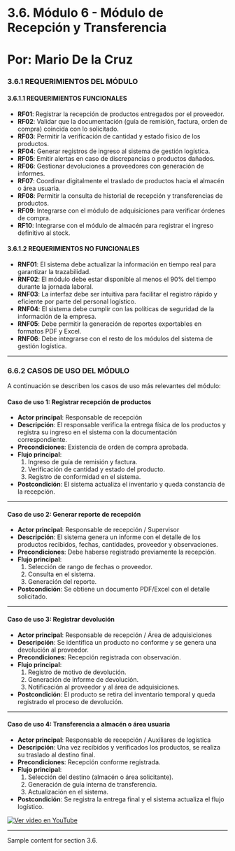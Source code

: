 # 3.6. Módulo 6 - Módulo de Recepción y Transferencia

# Por: Mario De la Cruz

### 3.6.1 REQUERIMIENTOS DEL MÓDULO

#### 3.6.1.1 REQUERIMIENTOS FUNCIONALES

- **RF01**: Registrar la recepción de productos entregados por el proveedor.
- **RF02**: Validar que la documentación (guía de remisión, factura, orden de compra) coincida con lo solicitado.
- **RF03**: Permitir la verificación de cantidad y estado físico de los productos.
- **RF04**: Generar registros de ingreso al sistema de gestión logística.
- **RF05**: Emitir alertas en caso de discrepancias o productos dañados.
- **RF06**: Gestionar devoluciones a proveedores con generación de informes.
- **RF07**: Coordinar digitalmente el traslado de productos hacia el almacén o área usuaria.
- **RF08**: Permitir la consulta de historial de recepción y transferencias de productos.
- **RF09**: Integrarse con el módulo de adquisiciones para verificar órdenes de compra.
- **RF10**: Integrarse con el módulo de almacén para registrar el ingreso definitivo al stock.

#### 3.6.1.2 REQUERIMIENTOS NO FUNCIONALES

- **RNF01**: El sistema debe actualizar la información en tiempo real para garantizar la trazabilidad.
- **RNF02**: El módulo debe estar disponible al menos el 90% del tiempo durante la jornada laboral.
- **RNF03**: La interfaz debe ser intuitiva para facilitar el registro rápido y eficiente por parte del personal logístico.
- **RNF04**: El sistema debe cumplir con las políticas de seguridad de la información de la empresa.
- **RNF05**: Debe permitir la generación de reportes exportables en formatos PDF y Excel.
- **RNF06**: Debe integrarse con el resto de los módulos del sistema de gestión logística.

---

### 6.6.2 CASOS DE USO DEL MÓDULO

A continuación se describen los casos de uso más relevantes del módulo:

#### Caso de uso 1: Registrar recepción de productos

- **Actor principal**: Responsable de recepción  
- **Descripción**: El responsable verifica la entrega física de los productos y registra su ingreso en el sistema con la documentación correspondiente.  
- **Precondiciones**: Existencia de orden de compra aprobada.  
- **Flujo principal**:
  1. Ingreso de guía de remisión y factura.
  2. Verificación de cantidad y estado del producto.
  3. Registro de conformidad en el sistema.
- **Postcondición**: El sistema actualiza el inventario y queda constancia de la recepción.

---

#### Caso de uso 2: Generar reporte de recepción

- **Actor principal**: Responsable de recepción / Supervisor  
- **Descripción**: El sistema genera un informe con el detalle de los productos recibidos, fechas, cantidades, proveedor y observaciones.  
- **Precondiciones**: Debe haberse registrado previamente la recepción.  
- **Flujo principal**:
  1. Selección de rango de fechas o proveedor.
  2. Consulta en el sistema.
  3. Generación del reporte.
- **Postcondición**: Se obtiene un documento PDF/Excel con el detalle solicitado.

---

#### Caso de uso 3: Registrar devolución

- **Actor principal**: Responsable de recepción / Área de adquisiciones  
- **Descripción**: Se identifica un producto no conforme y se genera una devolución al proveedor.  
- **Precondiciones**: Recepción registrada con observación.  
- **Flujo principal**:
  1. Registro de motivo de devolución.
  2. Generación de informe de devolución.
  3. Notificación al proveedor y al área de adquisiciones.
- **Postcondición**: El producto se retira del inventario temporal y queda registrado el proceso de devolución.

---

#### Caso de uso 4: Transferencia a almacén o área usuaria

- **Actor principal**: Responsable de recepción / Auxiliares de logística  
- **Descripción**: Una vez recibidos y verificados los productos, se realiza su traslado al destino final.  
- **Precondiciones**: Recepción conforme registrada.  
- **Flujo principal**:
  1. Selección del destino (almacén o área solicitante).
  2. Generación de guía interna de transferencia.
  3. Actualización en el sistema.
- **Postcondición**: Se registra la entrega final y el sistema actualiza el flujo logístico.



[![Ver video en YouTube](https://img.youtube.com/vi/S1_ENu0bU_I/0.jpg)](https://youtu.be/S1_ENu0bU_I)

---

Sample content for section 3.6.